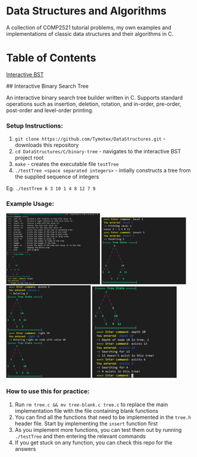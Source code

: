 # Data Structures and Algorithms
A collection of COMP2521 tutorial problems, my own examples and implementations of classic data structures and their algorithms in C.

# Table of Contents  
[Interactive BST](#interactivebst)   

<a name="interactivebst"/>
## Interactive Binary Search Tree

An interactive binary search tree builder written in C. Supports standard operations such as insertion, deletion, rotation, and in-order, pre-order, post-order and level-order printing.

### Setup Instructions:
1. `git clone https://github.com/Tymotex/DataStructures.git` - downloads this repository
2. `cd DataStructures/C/binary-tree` - navigates to the interactive BST project root
3. `make` - creates the executable file `testTree`
4. `./testTree <space separated integers>` - intially constructs a tree from the supplied sequence of integers

Eg. `./testTree 6 3 10 1 4 8 12 7 9`

### Example Usage:
<p float="left">
  <img src="https://raw.githubusercontent.com/Tymotex/DataStructures/master/Images/InteractiveTree1.PNG" width="50%" />
  <img src="https://raw.githubusercontent.com/Tymotex/DataStructures/master/Images/InteractiveTree2.PNG" width="45%" />
  <img src="https://raw.githubusercontent.com/Tymotex/DataStructures/master/Images/InteractiveTree3.PNG" width="45%" />
  <img src="https://raw.githubusercontent.com/Tymotex/DataStructures/master/Images/InteractiveTree4.PNG" width="45%" />
</p>

### How to use this for practice:
1. Run `rm tree.c && mv tree-blank.c tree.c` to replace the main implementation file with the file containing blank functions
2. You can find all the functions that need to be implemented in the `tree.h` header file. Start by implementing the `insert` function first
3. As you implement more functions, you can test them out by running `./testTree` and then entering the relevant commands
4. If you get stuck on any function, you can check this repo for the answers

